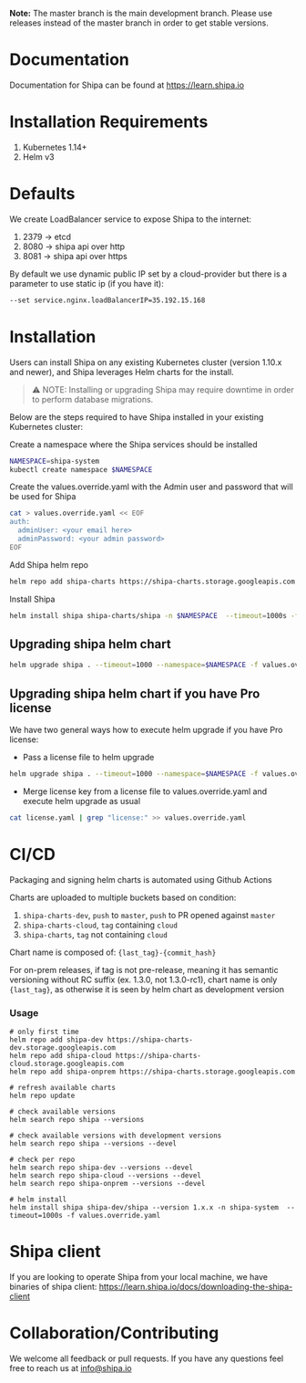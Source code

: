 
**Note:** The master branch is the main development branch. Please use releases instead of the master branch in order to get stable versions.

# Documentation

Documentation for Shipa can be found at https://learn.shipa.io

# Installation Requirements

1. Kubernetes 1.14+
2. Helm v3

# Defaults 

We create LoadBalancer service to expose Shipa to the internet:
1. 2379 -> etcd 
1. 8080 -> shipa api over http
1. 8081 -> shipa api over https

By default we use dynamic public IP set by a cloud-provider but there is a parameter to use static ip (if you have it):
```bash 
--set service.nginx.loadBalancerIP=35.192.15.168 
```

# Installation

Users can install Shipa on any existing Kubernetes cluster (version 1.10.x and newer), and Shipa leverages Helm charts for the install.

> ⚠️ NOTE: Installing or upgrading Shipa may require downtime in order to perform database migrations.


Below are the steps required to have Shipa installed in your existing Kubernetes cluster:

Create a namespace where the Shipa services should be installed   
```bash
NAMESPACE=shipa-system
kubectl create namespace $NAMESPACE
```
Create the values.override.yaml with the Admin user and password that will be used for Shipa
```bash
cat > values.override.yaml << EOF
auth:
  adminUser: <your email here>
  adminPassword: <your admin password> 
EOF
```
Add Shipa helm repo
```bash
helm repo add shipa-charts https://shipa-charts.storage.googleapis.com
```
Install Shipa
```bash
helm install shipa shipa-charts/shipa -n $NAMESPACE  --timeout=1000s -f values.override.yaml
```

## Upgrading shipa helm chart

```bash
helm upgrade shipa . --timeout=1000 --namespace=$NAMESPACE -f values.override.yaml
```

## Upgrading shipa helm chart if you have Pro license

We have two general ways how to execute helm upgrade if you have Pro license:
* Pass a license file to helm upgrade 

```bash
helm upgrade shipa . --timeout=1000 --namespace=$NAMESPACE -f values.override.yaml -f license.yaml
```
* Merge license key from a license file to values.override.yaml and execute helm upgrade as usual
```bash
cat license.yaml | grep "license:" >> values.override.yaml
```

# CI/CD

Packaging and signing helm charts is automated using Github Actions

Charts are uploaded to multiple buckets based on condition:

1. `shipa-charts-dev`, `push` to `master`, `push` to PR opened against `master`
2. `shipa-charts-cloud`,  `tag` containing `cloud`
3. `shipa-charts`, `tag` not containing `cloud`


Chart name is composed of:
`{last_tag}-{commit_hash}`

For on-prem releases, if tag is not pre-release, meaning it has semantic versioning without RC suffix (ex. 1.3.0, not 1.3.0-rc1), chart name is only `{last_tag}`, as otherwise it is seen by helm chart as development version

### Usage
```
# only first time
helm repo add shipa-dev https://shipa-charts-dev.storage.googleapis.com
helm repo add shipa-cloud https://shipa-charts-cloud.storage.googleapis.com
helm repo add shipa-onprem https://shipa-charts.storage.googleapis.com

# refresh available charts
helm repo update

# check available versions
helm search repo shipa --versions

# check available versions with development versions
helm search repo shipa --versions --devel

# check per repo
helm search repo shipa-dev --versions --devel
helm search repo shipa-cloud --versions --devel
helm search repo shipa-onprem --versions --devel

# helm install
helm install shipa shipa-dev/shipa --version 1.x.x -n shipa-system  --timeout=1000s -f values.override.yaml
```

# Shipa client

If you are looking to operate Shipa from your local machine, we have binaries of shipa client: https://learn.shipa.io/docs/downloading-the-shipa-client

# Collaboration/Contributing

We welcome all feedback or pull requests. If you have any questions feel free to reach us at info@shipa.io
